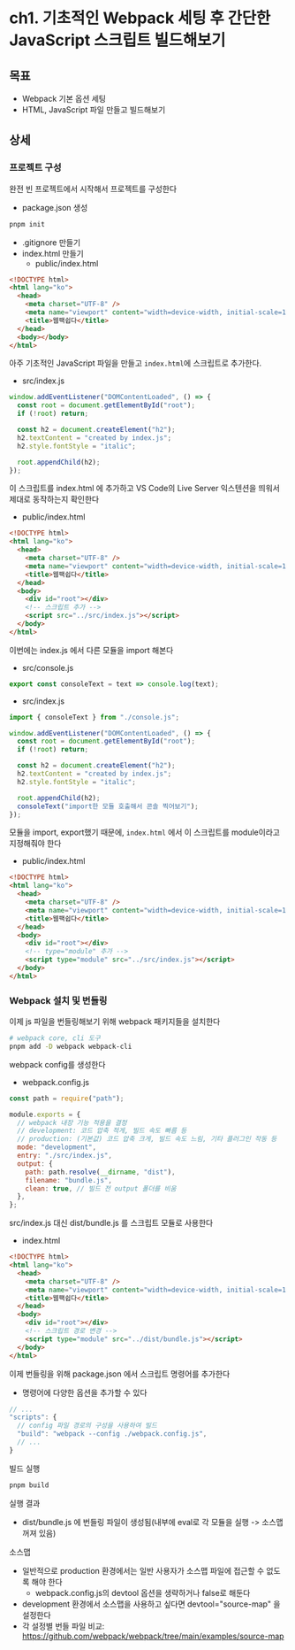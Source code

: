 # ch1. 기초적인 Webpack 세팅 후 간단한 JavaScript 스크립트 빌드해보기

## 목표

- Webpack 기본 옵션 세팅
- HTML, JavaScript 파일 만들고 빌드해보기

## 상세

### 프로젝트 구성

완전 빈 프로젝트에서 시작해서 프로젝트를 구성한다

- package.json 생성

```bash
pnpm init
```

- .gitignore 만들기
- index.html 만들기
  - public/index.html

```html
<!DOCTYPE html>
<html lang="ko">
  <head>
    <meta charset="UTF-8" />
    <meta name="viewport" content="width=device-width, initial-scale=1.0" />
    <title>웹팩쉽다</title>
  </head>
  <body></body>
</html>
```

아주 기초적인 JavaScript 파일을 만들고 `index.html`에 스크립트로 추가한다.

- src/index.js

```js
window.addEventListener("DOMContentLoaded", () => {
  const root = document.getElementById("root");
  if (!root) return;

  const h2 = document.createElement("h2");
  h2.textContent = "created by index.js";
  h2.style.fontStyle = "italic";

  root.appendChild(h2);
});
```

이 스크립트를 index.html 에 추가하고 VS Code의 Live Server 익스텐션을 띄워서 제대로 동작하는지 확인한다

- public/index.html

```html
<!DOCTYPE html>
<html lang="ko">
  <head>
    <meta charset="UTF-8" />
    <meta name="viewport" content="width=device-width, initial-scale=1.0" />
    <title>웹팩쉽다</title>
  </head>
  <body>
    <div id="root"></div>
    <!-- 스크립트 추가 -->
    <script src="../src/index.js"></script>
  </body>
</html>
```

이번에는 index.js 에서 다른 모듈을 import 해본다

- src/console.js

```js
export const consoleText = text => console.log(text);
```

- src/index.js

```js
import { consoleText } from "./console.js";

window.addEventListener("DOMContentLoaded", () => {
  const root = document.getElementById("root");
  if (!root) return;

  const h2 = document.createElement("h2");
  h2.textContent = "created by index.js";
  h2.style.fontStyle = "italic";

  root.appendChild(h2);
  consoleText("import한 모듈 호출해서 콘솔 찍어보기");
});
```

모듈을 import, export했기 때문에, `index.html` 에서 이 스크립트를 module이라고 지정해줘야 한다

- public/index.html

```html
<!DOCTYPE html>
<html lang="ko">
  <head>
    <meta charset="UTF-8" />
    <meta name="viewport" content="width=device-width, initial-scale=1.0" />
    <title>웹팩쉽다</title>
  </head>
  <body>
    <div id="root"></div>
    <!-- type="module" 추가 -->
    <script type="module" src="../src/index.js"></script>
  </body>
</html>
```

### Webpack 설치 및 번들링

이제 js 파일을 번들링해보기 위해 webpack 패키지들을 설치한다

```bash
# webpack core, cli 도구
pnpm add -D webpack webpack-cli
```

webpack config를 생성한다

- webpack.config.js

```js
const path = require("path");

module.exports = {
  // webpack 내장 기능 적용을 결정
  // development: 코드 압축 적게, 빌드 속도 빠름 등
  // production: (기본값) 코드 압축 크게, 빌드 속도 느림, 기타 플러그인 작동 등
  mode: "development",
  entry: "./src/index.js",
  output: {
    path: path.resolve(__dirname, "dist"),
    filename: "bundle.js",
    clean: true, // 빌드 전 output 폴더를 비움
  },
};
```

src/index.js 대신 dist/bundle.js 를 스크립트 모듈로 사용한다

- index.html

```html
<!DOCTYPE html>
<html lang="ko">
  <head>
    <meta charset="UTF-8" />
    <meta name="viewport" content="width=device-width, initial-scale=1.0" />
    <title>웹팩쉽다</title>
  </head>
  <body>
    <div id="root"></div>
    <!-- 스크립트 경로 변경 -->
    <script type="module" src="../dist/bundle.js"></script>
  </body>
</html>
```

이제 번들링을 위해 package.json 에서 스크립트 명령어를 추가한다

- 명령어에 다양한 옵션을 추가할 수 있다

```js
// ...
"scripts": {
  // config 파일 경로의 구성을 사용하여 빌드
  "build": "webpack --config ./webpack.config.js",
  // ...
}
```

빌드 실행

```bash
pnpm build
```

실행 결과

- dist/bundle.js 에 번들링 파일이 생성됨(내부에 eval로 각 모듈을 실행 -> 소스맵 꺼져 있음)

소스맵

- 일반적으로 production 환경에서는 일반 사용자가 소스맵 파일에 접근할 수 없도록 해야 한다
  - webpack.config.js의 devtool 옵션을 생략하거나 false로 해둔다
- development 환경에서 소스맵을 사용하고 싶다면 devtool="source-map" 을 설정한다
- 각 설정별 번들 파일 비교: https://github.com/webpack/webpack/tree/main/examples/source-map
